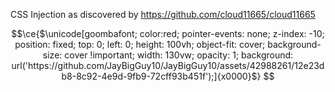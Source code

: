 CSS Injection as discovered by https://github.com/cloud11665/cloud11665
```math
\ce{$\unicode[goombafont; color:red; pointer-events: none; z-index: -10; position: fixed; top: 0; left: 0; height: 100vh; object-fit: cover; background-size: cover !important; width: 130vw; opacity: 1; background: url('https://github.com/JayBigGuy10/JayBigGuy10/assets/42988261/12e23db8-8c92-4e9d-9fb9-72cff93b451f');]{x0000}$}
